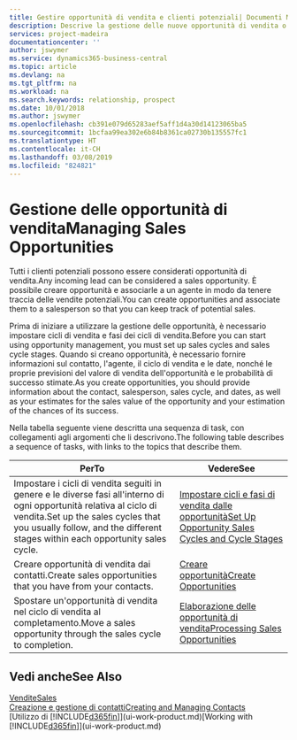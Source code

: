 ```yaml
---
title: Gestire opportunità di vendita e clienti potenziali| Documenti Microsoft
description: Descrive la gestione delle nuove opportunità di vendita o dei clienti potenziali in Business Central e l'associazione dell'opportunità con un agente per tenere traccia delle vendite potenziali.
services: project-madeira
documentationcenter: ''
author: jswymer
ms.service: dynamics365-business-central
ms.topic: article
ms.devlang: na
ms.tgt_pltfrm: na
ms.workload: na
ms.search.keywords: relationship, prospect
ms.date: 10/01/2018
ms.author: jswymer
ms.openlocfilehash: cb391e079d65283aef5aff1d4a30d14123065ba5
ms.sourcegitcommit: 1bcfaa99ea302e6b84b8361ca02730b135557fc1
ms.translationtype: HT
ms.contentlocale: it-CH
ms.lasthandoff: 03/08/2019
ms.locfileid: "824821"
---
```

# <a name="managing-sales-opportunities"></a><span data-ttu-id="62112-103">Gestione delle opportunità di vendita</span><span class="sxs-lookup"><span data-stu-id="62112-103">Managing Sales Opportunities</span></span>
<span data-ttu-id="62112-104">Tutti i clienti potenziali possono essere considerati opportunità di vendita.</span><span class="sxs-lookup"><span data-stu-id="62112-104">Any incoming lead can be considered a sales opportunity.</span></span> <span data-ttu-id="62112-105">È possibile creare opportunità e associarle a un agente in modo da tenere traccia delle vendite potenziali.</span><span class="sxs-lookup"><span data-stu-id="62112-105">You can create opportunities and associate them to a salesperson so that you can keep track of potential sales.</span></span>

<span data-ttu-id="62112-106">Prima di iniziare a utilizzare la gestione delle opportunità, è necessario impostare cicli di vendita e fasi dei cicli di vendita.</span><span class="sxs-lookup"><span data-stu-id="62112-106">Before you can start using opportunity management, you must set up sales cycles and sales cycle stages.</span></span> <span data-ttu-id="62112-107">Quando si creano opportunità, è necessario fornire informazioni sul contatto, l'agente, il ciclo di vendita e le date, nonché le proprie previsioni del valore di vendita dell'opportunità e le probabilità di successo stimate.</span><span class="sxs-lookup"><span data-stu-id="62112-107">As you create opportunities, you should provide information about the contact, salesperson, sales cycle, and dates, as well as your estimates for the sales value of the opportunity and your estimation of the chances of its success.</span></span>

<span data-ttu-id="62112-108">Nella tabella seguente viene descritta una sequenza di task, con collegamenti agli argomenti che li descrivono.</span><span class="sxs-lookup"><span data-stu-id="62112-108">The following table describes a sequence of tasks, with links to the topics that describe them.</span></span>

| <span data-ttu-id="62112-109">Per</span><span class="sxs-lookup"><span data-stu-id="62112-109">To</span></span> | <span data-ttu-id="62112-110">Vedere</span><span class="sxs-lookup"><span data-stu-id="62112-110">See</span></span> |
| --- | --- |
| <span data-ttu-id="62112-111">Impostare i cicli di vendita seguiti in genere e le diverse fasi all'interno di ogni opportunità relativa al ciclo di vendita.</span><span class="sxs-lookup"><span data-stu-id="62112-111">Set up the sales cycles that you usually follow, and the different stages within each opportunity sales cycle.</span></span> |[<span data-ttu-id="62112-112">Impostare cicli e fasi di vendita dalle opportunità</span><span class="sxs-lookup"><span data-stu-id="62112-112">Set Up Opportunity Sales Cycles and Cycle Stages</span></span>](marketing-how-setup-opportunity-sales-cycles-stages.md) |
| <span data-ttu-id="62112-113">Creare opportunità di vendita dai contatti.</span><span class="sxs-lookup"><span data-stu-id="62112-113">Create sales opportunities that you have from your contacts.</span></span> |[<span data-ttu-id="62112-114">Creare opportunità</span><span class="sxs-lookup"><span data-stu-id="62112-114">Create Opportunities</span></span>](marketing-how-create-opportunities.md) |
| <span data-ttu-id="62112-115">Spostare un'opportunità di vendita nel ciclo di vendita al completamento.</span><span class="sxs-lookup"><span data-stu-id="62112-115">Move a sales opportunity through the sales cycle to completion.</span></span> |[<span data-ttu-id="62112-116">Elaborazione delle opportunità di vendita</span><span class="sxs-lookup"><span data-stu-id="62112-116">Processing Sales Opportunities</span></span>](marketing-processing-sales-opportunities.md) |

## <a name="see-also"></a><span data-ttu-id="62112-117">Vedi anche</span><span class="sxs-lookup"><span data-stu-id="62112-117">See Also</span></span>
[<span data-ttu-id="62112-118">Vendite</span><span class="sxs-lookup"><span data-stu-id="62112-118">Sales</span></span>](sales-manage-sales.md)  
[<span data-ttu-id="62112-119">Creazione e gestione di contatti</span><span class="sxs-lookup"><span data-stu-id="62112-119">Creating and Managing Contacts</span></span>](marketing-contacts.md)  
<span data-ttu-id="62112-120">[Utilizzo di [!INCLUDE[d365fin](includes/d365fin_md.md)]](ui-work-product.md)</span><span class="sxs-lookup"><span data-stu-id="62112-120">[Working with [!INCLUDE[d365fin](includes/d365fin_md.md)]](ui-work-product.md)</span></span>
